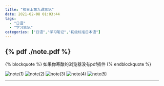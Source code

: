 ```yaml
---
title: "初日上第九课笔记"
date: 2021-02-08 01:03:44
tags: 
  - "日语"
  - "学习笔记"
categories: ["日语","学习笔记","初级标准日本语"]
---
```


{% pdf ./note.pdf %}
------
{% blockquote %}
如果你寒酸的浏览器没有pdf插件
{% endblockquote %}

<img src= "/img/post/japanese-learning-note-01/note(1).jpg" alt = "note(1)"/>
<img src= "/img/post/japanese-learning-note-01/note(2).jpg" alt = "note(2)"/>
<img src= "/img/post/japanese-learning-note-01/note(3).jpg" alt = "note(3)"/>
<img src= "/img/post/japanese-learning-note-01/note(4).jpg" alt = "note(4)"/>
<img src= "/img/post/japanese-learning-note-01/note(5).jpg" alt = "note(5)"/>

------